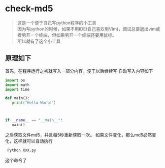 # check-md5
> 这是一个便于自己写python程序的小工具 \
因为写python的时候，如果不用IDE(自己喜欢用Vim)，调试总要退出vim或者另开一个终端，但如果另开一个终端还要用鼠标。\
所以就有了这个小工具
## 原理如下
 首先，在程序运行之初就写入一部分内容，便于以后继续写
 自动写入内容如下
 ```python
 import os 
import math 
import time 
 
def main():
    print("Hello World")



if __name__ == "__main__":
    main()
```
 之后获取文件md5，并且每5秒重新获取一次。
 如果文件变化，那么md5必然变化，这样就可以自动执行
```python
 Python XXX.py
```
这个命令了